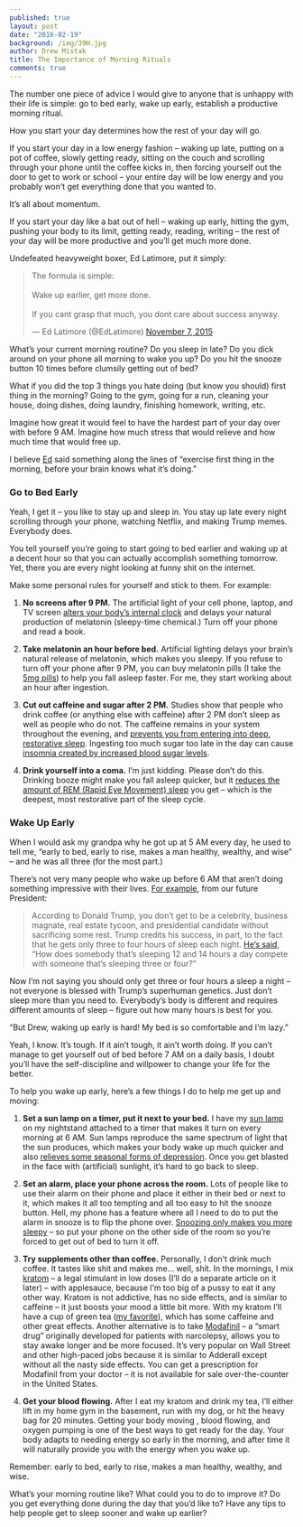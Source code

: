 ```yaml
---
published: true
layout: post
date: "2016-02-19"
background: /img/39H.jpg
author: Drew Mistak
title: The Importance of Morning Rituals
comments: true
---
```



The number one piece of advice I would give to anyone that is unhappy with their life is simple: go to bed early, wake up early, establish a productive morning ritual.

How you start your day determines how the rest of your day will go.

If you start your day in a low energy fashion – waking up late, putting on a pot of coffee, slowly getting ready, sitting on the couch and scrolling through your phone until the coffee kicks in, then forcing yourself out the door to get to work or school – your entire day will be low energy and you probably won’t get everything done that you wanted to.

It’s all about momentum.<!--excerpt_end-->

If you start your day like a bat out of hell – waking up early, hitting the gym, pushing your body to its limit, getting ready, reading, writing – the rest of your day will be more productive and you’ll get much more done.

Undefeated heavyweight boxer, Ed Latimore, put it simply:

<blockquote class="twitter-tweet" data-lang="en"><p lang="en" dir="ltr">The formula is simple:<br><br>Wake up earlier, get more done.<br><br>If you cant grasp that much, you dont care about success anyway.</p>&mdash; Ed Latimore (@EdLatimore) <a href="https://twitter.com/EdLatimore/status/662953596301017088">November 7, 2015</a></blockquote>
<script async src="//platform.twitter.com/widgets.js" charset="utf-8"></script>

What’s your current morning routine? Do you sleep in late? Do you dick around on your phone all morning to wake you up? Do you hit the snooze button 10 times before clumsily getting out of bed?

What if you did the top 3 things you hate doing (but know you should) first thing in the morning? Going to the gym, going for a run, cleaning your house, doing dishes, doing laundry, finishing homework, writing, etc.

Imagine how great it would feel to have the hardest part of your day over with before 9 AM. Imagine how much stress that would relieve and how much time that would free up.

I believe [Ed](http://twitter.com/edlatimore) said something along the lines of “exercise first thing in the morning, before your brain knows what it’s doing.”

### Go to Bed Early

Yeah, I get it – you like to stay up and sleep in. You stay up late every night scrolling through your phone, watching Netflix, and making Trump memes. Everybody does.

You tell yourself you’re going to start going to bed earlier and waking up at a decent hour so that you can actually accomplish something tomorrow. Yet, there you are every night looking at funny shit on the internet.

Make some personal rules for yourself and stick to them. For example:

1. **No screens after 9 PM.** The artificial light of your cell phone, laptop, and TV screen [alters your body’s internal clock](http://www.popularmechanics.com/technology/gadgets/a9323/the-light-from-your-gadgets-is-disrupting-your-sleep-cycle-15760498/) and delays your natural production of melatonin (sleepy-time chemical.) Turn off your phone and read a book.

2. **Take melatonin an hour before bed.** Artificial lighting delays your brain’s natural release of melatonin, which makes you sleepy. If you refuse to turn off your phone after 9 PM, you can buy melatonin pills (I take the [5mg pills](http://amzn.to/1Qpwukl)) to help you fall asleep faster. For me, they start working about an hour after ingestion.

3. **Cut out caffeine and sugar after 2 PM.** Studies show that people who drink coffee (or anything else with caffeine) after 2 PM don’t sleep as well as people who do not. The caffeine remains in your system throughout the evening, and [prevents you from entering into deep, restorative sleep](https://www.psychologytoday.com/blog/sleep-newzzz/201312/new-details-caffeine-s-sleep-disrupting-effects). Ingesting too much sugar too late in the day can cause [insomnia created by increased blood sugar levels](http://lifespa.com/sleep-interrupted-the-blood-sugar-and-sleep-connection/).

4. **Drink yourself into a coma.** I’m just kidding. Please don’t do this. Drinking booze might make you fall asleep quicker, but it [reduces the amount of REM (Rapid Eye Movement) sleep](http://www.webmd.com/sleep-disorders/news/20130118/alcohol-sleep) you get – which is the deepest, most restorative part of the sleep cycle.

### Wake Up Early

When I would ask my grandpa why he got up at 5 AM every day, he used to tell me, “early to bed, early to rise, makes a man healthy, wealthy, and wise” – and he was all three (for the most part.)

There’s not very many people who wake up before 6 AM that aren’t doing something impressive with their lives. [For example](http://www.inc.com/marla-tabaka/surprising-sleep-habits-of-highly-successful-people.html), from our future President:

>According to Donald Trump, you don’t get to be a celebrity, business magnate, real estate tycoon, and presidential candidate without sacrificing some rest. Trump credits his success, in part, to the fact that he gets only three to four hours of sleep each night. [He’s said](http://www.businessinsider.com/successful-people-who-barely-sleep-2012-9?op=1), “How does somebody that’s sleeping 12 and 14 hours a day compete with someone that’s sleeping three or four?”

Now I’m not saying you should only get three or four hours a sleep a night – not everyone is blessed with Trump’s superhuman genetics. Just don’t sleep more than you need to. Everybody’s body is different and requires different amounts of sleep – figure out how many hours is best for you.

“But Drew, waking up early is hard! My bed is so comfortable and I’m lazy.”

Yeah, I know. It’s tough. If it ain’t tough, it ain’t worth doing. If you can’t manage to get yourself out of bed before 7 AM on a daily basis, I doubt you’ll have the self-discipline and willpower to change your life for the better.

To help you wake up early, here’s a few things I do to help me get up and moving:

1. **Set a sun lamp on a timer, put it next to your bed.** I have my [sun lamp](http://amzn.to/1KZORK1) on my nightstand attached to a timer that makes it turn on every morning at 6 AM. Sun lamps reproduce the same spectrum of light that the sun produces, which makes your body wake up much quicker and also [relieves some seasonal forms of depression](http://www.webmd.com/depression/features/winter-depression-symptoms). Once you get blasted in the face with (artificial) sunlight, it’s hard to go back to sleep.

2. **Set an alarm, place your phone across the room.** Lots of people like to use their alarm on their phone and place it either in their bed or next to it, which makes it all too tempting and all too easy to hit the snooze button. Hell, my phone has a feature where all I need to do to put the alarm in snooze is to flip the phone over. [Snoozing only makes you more sleepy](http://www.cnn.com/2014/02/06/health/upwave-snooze-button/) – so put your phone on the other side of the room so you’re forced to get out of bed to turn it off.

3. **Try supplements other than coffee.** Personally, I don’t drink much coffee. It tastes like shit and makes me... well, shit. In the mornings, I mix [kratom](http://www.goodlookingloser.com/entry/kratom-guide/all-about-kratom-1) – a legal stimulant in low doses (I’ll do a separate article on it later) – with applesauce, because I’m too big of a pussy to eat it any other way. Kratom is not addictive, has no side effects, and is similar to caffeine – it just boosts your mood a little bit more. With my kratom I’ll have a cup of green tea ([my favorite](http://amzn.to/1KZPBiv)), which has some caffeine and other great effects. Another alternative is to take [Modafinil](https://www.bulletproofexec.com/why-you-are-suffering-from-a-modafinil-deficiency/) – a “smart drug” originally developed for patients with narcolepsy, allows you to stay awake longer and be more focused. It’s very popular on Wall Street and other high-paced jobs because it is similar to Adderall except without all the nasty side effects. You can get a prescription for Modafinil from your doctor – it is not available for sale over-the-counter in the United States.

4. **Get your blood flowing.** After I eat my kratom and drink my tea, I’ll either lift in my home gym in the basement, run with my dog, or hit the heavy bag for 20 minutes. Getting your body moving , blood flowing, and oxygen pumping is one of the best ways to get ready for the day. Your body adapts to needing energy so early in the morning, and after time it will naturally provide you with the energy when you wake up.

Remember: early to bed, early to rise, makes a man healthy, wealthy, and wise.

What’s your morning routine like? What could you to do to improve it? Do you get everything done during the day that you’d like to? Have any tips to help people get to sleep sooner and wake up earlier?
